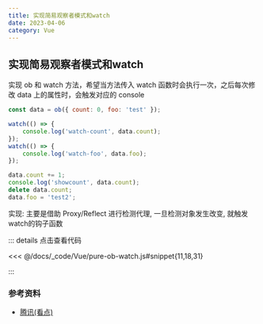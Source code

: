 ```yaml
---
title: 实现简易观察者模式和watch
date: 2023-04-06
category: Vue
---
```


## 实现简易观察者模式和watch

实现 ob 和 watch 方法，希望当方法传入 watch 函数时会执行一次，之后每次修改 data 上的属性时，会触发对应的 console

```js
const data = ob({ count: 0, foo: 'test' });

watch(() => {
    console.log('watch-count', data.count);
});
watch(() => {
    console.log('watch-foo', data.foo);
});

data.count += 1;
console.log('showcount', data.count);
delete data.count;
data.foo = 'test2';
```

实现: 主要是借助 Proxy/Reflect 进行检测代理, 一旦检测对象发生改变, 就触发watch的钩子函数

::: details 点击查看代码

<<< @/docs/_code/Vue/pure-ob-watch.js#snippet{11,18,31}

:::

### 参考资料

- [腾讯(看点)](https://juejin.cn/post/7036581158670303240#heading-25)
